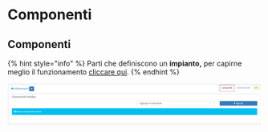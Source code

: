 # Componenti

## Componenti

{% hint style="info" %}
Parti che definiscono un **impianto,** per capirne meglio il funzionamento [cliccare qui](../componenti.md).
{% endhint %}

![Screenshot plugin componenti](../../../.gitbook/assets/screencomponenti.PNG)

